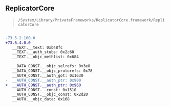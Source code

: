 ## ReplicatorCore

> `/System/Library/PrivateFrameworks/ReplicatorCore.framework/ReplicatorCore`

```diff

-73.5.2.100.0
+73.6.4.0.0
   __TEXT.__text: 0xb48fc
   __TEXT.__auth_stubs: 0x2c60
   __TEXT.__objc_methlist: 0x684

   __DATA_CONST.__objc_selrefs: 0x3e8
   __DATA_CONST.__objc_protorefs: 0x78
   __AUTH_CONST.__auth_got: 0x1630
-  __AUTH_CONST.__auth_ptr: 0x900
+  __AUTH_CONST.__auth_ptr: 0x960
   __AUTH_CONST.__const: 0x1510
   __AUTH_CONST.__objc_const: 0x2d20
   __AUTH.__objc_data: 0x168

```
